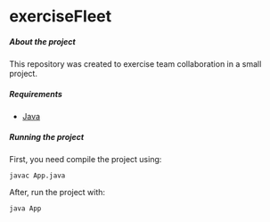 # exerciseFleet #

##### About the project

This repository was created to exercise team collaboration in a small project. 

##### Requirements
* [Java](https://www.oracle.com/java/technologies/downloads/)

##### Running the project

First, you need compile the project using:

`javac App.java`

After, run the project with: 

`java App`


